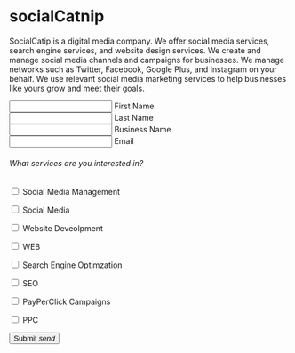 # socialCatnip

Social</span><span class="primary-text text-size">Catip</span> is a
                        digital media company. We offer social media services, search engine services, and website design
                        services. We create and manage social media channels and campaigns for businesses. We manage
                        networks such as Twitter, Facebook, Google Plus, and Instagram on your behalf. We use relevant
                        social media marketing services to help businesses like yours grow and meet their goals.</p>


      

<div class="container input">
        <div class="row card">
          <form class="col s12">
            <div class="row">
              <div class="input-field col s6">
                <input id="first_name" type="text" class="validate">
                <label for="first_name">First Name</label>
              </div>
              <div class="input-field col s6">
                <input id="last_name" type="text" class="validate">
                <label for="last_name">Last Name</label>
              </div>
            </div>
            <div class="row">
              <div class="input-field col s12">
                <input id="business_name" type="text" class="validate">
                <label for="business">Business Name</label>
              </div>
            </div>
            <div class="row">
              <div class="input-field col s12">
                <input id="email" type="email" class="validate">
                <label for="email">Email</label>
              </div>
            </div>
            <form action="#" class="checkBoxes">
              <h6 class="flow-text">What services are you interested in?</h6>
              <div class="col s3 m3 l3">
                <p class="hide-on-small-only">
                  <input type="checkbox" class="col s3" id="SMM" />
                  <label for="SMM">Social Media Management</label>
                </p>
                <p class="hide-on-med-and-up">
                  <input type="checkbox" class="col s3" id="SMM1" />
                  <label for="SMM1">Social Media</label>
                </p>
              </div>
              <div class="col s3 m3 l3">
                <p class="hide-on-small-only">
                  <input type="checkbox" class="col s3" id="Web" />
                  <label for="Web">Website Deveolpment</label>
                </p>
                <p class="hide-on-med-and-up">
                  <input type="checkbox" class="col s3" id="Web1" />
                  <label for="Web1">WEB</label>
                </p>
              </div>
              <div class="col s3 m3 l3">
                <p class="hide-on-small-only">
                  <input type="checkbox" class="col s3" id="SEO" />
                  <label for="SEO">Search Engine Optimzation</label>
                </p>
                <p class="hide-on-med-and-up">
                  <input type="checkbox" class="col s3" id="SEO1" />
                  <label for="SEO1">SEO</label>
                </p>
              </div>
              <div class="col s3 m3 l3">
                <p class="hide-on-small-only">
                  <input type="checkbox" class="col s3" id="PPC" />
                  <label for="PPC">PayPerClick Campaigns</label>
                </p>
                <p class="hide-on-med-and-up">
                  <input type="checkbox" class="col s3" id="PPC1" />
                  <label for="PPC1">PPC</label>
                </p>
              </div>
            </form>
            <div class="col s12 m12 l12 center">
              <button class="btn waves-effect waves-light center formSubmit" type="submit" name="action">Submit
                <i class="material-icons right">send</i>
              </button>
            </div>
          </form>
        </div>
      </div>
      
